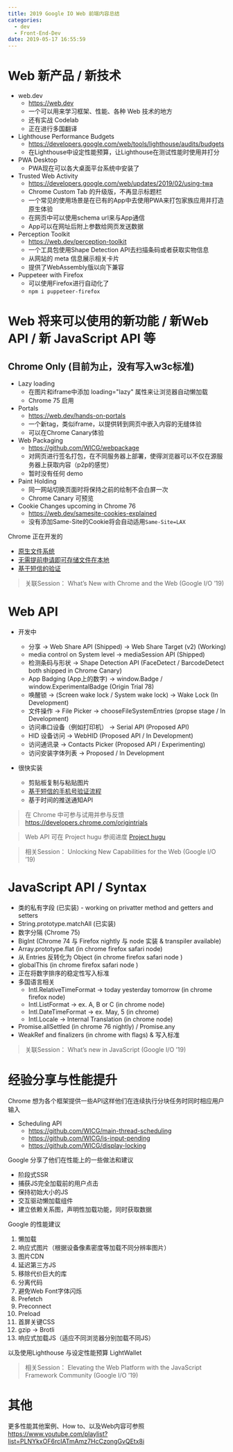 ```yaml
---
title: 2019 Google IO Web 前端内容总结
categories:
  - dev
  - Front-End-Dev
date: 2019-05-17 16:55:59
---
```


# Web 新产品 / 新技术
- web.dev
  - https://web.dev
  - 一个可以用来学习框架、性能、各种 Web 技术的地方
  - 还有实战 Codelab
  - 正在进行多国翻译
- Lighthouse Performance Budgets
  - https://developers.google.com/web/tools/lighthouse/audits/budgets
  - 在Lighthouse中设定性能预算，让Lighthouse在测试性能时使用并打分
- PWA Desktop
  - PWA现在可以各大桌面平台系统中安装了
- Trusted Web Activity
  - https://developers.google.com/web/updates/2019/02/using-twa
  - Chrome Custom Tab 的升级版，不再显示标题栏
  - 一个常见的使用场景是在已有的App中去使用PWA来打包家族应用并打造原生体验
  - 在网页中可以使用schema url来与App通信
  - App可以在网址后附上参数给网页发送数据
- Perception Toolkit
  - https://web.dev/perception-toolkit
  - 一个工具包使用Shape Detection API去扫描条码或者获取实物信息
  - 从网站的 meta 信息展示相关卡片
  - 提供了WebAssembly版以向下兼容
- Puppeteer with Firefox
  - 可以使用Firefox进行自动化了
  - `npm i puppeteer-firefox`

<!-- more -->

# Web 将来可以使用的新功能 / 新Web API / 新 JavaScript API 等

## Chrome Only (目前为止，没有写入w3c标准)
- Lazy loading
  - 在图片和iframe中添加 loading="lazy" 属性来让浏览器自动懒加载
  - Chrome 75 启用
- Portals
  - https://web.dev/hands-on-portals
  - 一个新tag，类似iframe，以提供转到网页中嵌入内容的无缝体验
  - 可以在Chrome Canary体验
- Web Packaging
  - https://github.com/WICG/webpackage
  - 对网页进行签名打包，在不同服务器上部署，使得浏览器可以不仅在源服务器上获取内容（p2p的感觉）
  - 暂时没有任何 demo
- Paint Holding
  - 同一网站切换页面时将保持之前的绘制不会白屏一次
  - Chrome Canary 可预览
- Cookie Changes upcoming in Chrome 76
  - https://web.dev/samesite-cookies-explained
  - 没有添加Same-Site的Cookie将会自动适用`Same-Site=LAX`

Chrome 正在开发的

- [原生文件系统](https://github.com/WICG/native-file-system)
- [无需提前申请即可存储文件在本地](https://bugs.chromium.org/p/chromium/issues/detail?id=897276)
- [基于短信的验证](https://github.com/sso-google/sms-otp-retrieval)

> 关联Session： What’s New with Chrome and the Web (Google I/O ’19)

# Web API

- 开发中
  - 分享 -> Web Share API (Shipped) -> Web Share Target (v2) (Working)
  - media control on System level -> mediaSession API (Shipped)
  - 检测条码与形状 -> Shape Detection API (FaceDetect / BarcodeDetect both shipped in Chrome Canary) 
  - App Badging (App上的数字) -> window.Badge / window.ExperimentalBadge (Origin Trial 78)
  - 唤醒锁 -> (Screen wake lock / System wake lock) -> Wake Lock (In Development)
  - 文件操作 -> File Picker -> chooseFileSystemEntries (propse stage / In Development)
  - 访问串口设备（例如打印机） -> Serial API (Proposed API)
  - HID 设备访问 -> WebHID (Proposed API / In Development)
  - 访问通讯录 -> Contacts Picker (Proposed API / Experimenting)
  - 访问安装字体列表 -> Proposed / In Development

- 很快实装
  - 剪贴板复制与粘贴图片 
  - [基于短信的手机号验证流程](https://bit.ly/sms-verification-explainer)
  - 基于时间的推送通知API

> 在 Chrome 中可参与试用并参与反馈
> https://developers.chrome.com/origintrials

> Web API 可在 Project hugu 参阅进度 [Project hugu](https://bugs.chromium.org/p/chromium/issues/list?can=2&q=proj-fugu&sort=m&colspec=ID%20Pri%20M%20Stars%20ReleaseBlock%20Component%20Status%20Owner%20Summary%20OS%20Modified)

> 相关Session： Unlocking New Capabilities for the Web (Google I/O ’19)

# JavaScript API / Syntax
- 类的私有字段 (已实装) - working on privatter method and getters and setters
- String.prototype.matchAll (已实装)
- 数字分隔 (Chrome 75)
- BigInt (Chrome 74 与 Firefox nightly 与 node 实装 & transpiler available)
- Array.prototype.flat (in chrome firefox safari node)
- 从 Entries 反转化为 Object  (in chrome firefox safari node )
- globalThis (in chrome firefox safari node )
- 正在将数字排序的稳定性写入标准
- 多国语言相关
  - Intl.RelativeTimeFormat -> today yesterday tomorrow (in chrome firefox node)
  - Intl.ListFormat -> ex. A, B or C  (in chrome node)
  - Intl.DateTimeFormat -> ex. May, 5  (in chrome)
  - Intl.Locale -> Internal Translation (in chrome node)
- Promise.allSettled (in chrome 76 nightly) / Promise.any
- WeakRef and finalizers (in chrome with flags) & 写入标准

> 关联Session： What’s new in JavaScript (Google I/O ’19)

# 经验分享与性能提升

Chrome 想为各个框架提供一些API这样他们在连续执行分块任务时同时相应用户输入

- Scheduling API
  - https://github.com/WICG/main-thread-scheduling
  - https://github.com/WICG/is-input-pending
  - https://github.com/WICG/display-locking


Google 分享了他们在性能上的一些做法和建议

- 阶段式SSR
- 捕获JS完全加载前的用户点击
- 保持初始大小的JS
- 交互驱动懒加载组件
- 建立依赖关系图，声明性加载功能，同时获取数据

Google 的性能建议

1. 懒加载
2. 响应式图片（根据设备像素密度等加载不同分辨率图片）
3. 图片CDN
4. 延迟第三方JS
5. 移除代价巨大的库
6. 分离代码
7. 避免Web Font字体闪烁
8. Prefetch
9. Preconnect
10. Preload
11. 首屏关键CSS
12. gzip -> Brotli 
13. 响应式加载JS（适应不同浏览器分别加载不同JS）

以及使用Lighthouse 与设定性能预算 LightWallet

> 相关Session： Elevating the Web Platform with the JavaScript Framework Community (Google I/O ’19)

# 其他

更多性能其他案例、How to、以及Web内容可参照
https://www.youtube.com/playlist?list=PLNYkxOF6rcIATmAmz7HcCzongGvQEtx8i

<!-- Google 的架构建议
1. 为不断发展的Web API而设计程序
2. 避免惩罚新浏览器（polyfill等）
3. 持续服务器缓存，保持高CDN命中率
4. 避免重大修改并增强现有工具 -->



